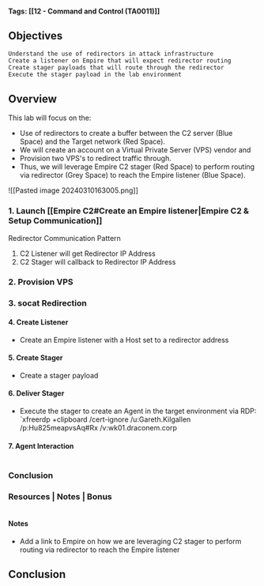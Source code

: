 #### Tags: [[12 - Command and Control (TA0011)]]
## Objectives

    Understand the use of redirectors in attack infrastructure
    Create a listener on Empire that will expect redirector routing
    Create stager payloads that will route through the redirector
    Execute the stager payload in the lab environment

## Overview
This lab will focus on the:
- Use of redirectors to create a buffer between the C2 server (Blue Space) and the Target network (Red Space). 
- We will create an account on a Virtual Private Server (VPS) vendor and 
- Provision two VPS's to redirect traffic through.
- Thus, we will leverage Empire C2 stager (Red Space) to perform routing via redirector (Grey Space) to reach the Empire listener (Blue Space).

![[Pasted image 20240310163005.png]]

### 1. Launch [[Empire C2#Create an Empire listener|Empire C2 & Setup Communication]]

Redirector Communication Pattern
1. C2 Listener will get Redirector IP Address
2. C2 Stager will callback to Redirector IP Address
### 2. Provision VPS


### 3. socat Redirection


#### 4. Create Listener
- Create an Empire listener with a Host set to a redirector address

#### 5. Create Stager
- Create a stager payload

#### 6. Deliver Stager
- Execute the stager to create an Agent in the target environment via RDP: 
`xfreerdp +clipboard /cert-ignore /u:Gareth.Kilgallen /p:Hu825meapvsAq#Rx /v:wk01.draconem.corp

#### 7. Agent Interaction

```markdown
```

### Conclusion


### Resources | Notes | Bonus

```markdown
```

#### Notes
- Add a link to Empire on how we are leveraging C2 stager to perform routing via redirector to reach the Empire listener





## Conclusion
